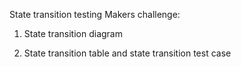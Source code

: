 State transition testing Makers challenge:

1. State transition diagram

2. State transition table and state transition test case
